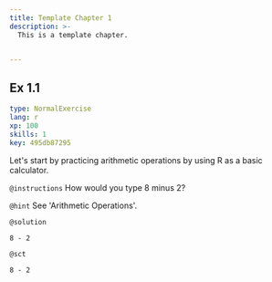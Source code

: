 ```yaml
---
title: Template Chapter 1
description: >-
  This is a template chapter.


---
```

## Ex 1.1

```yaml
type: NormalExercise
lang: r
xp: 100
skills: 1
key: 495db87295
```

Let's start by practicing arithmetic operations by using R as a basic calculator.

`@instructions`
How would you type 8 minus 2?

`@hint`
See 'Arithmetic Operations'.



`@solution`
```{r}
8 - 2
```
`@sct`
```{r}
8 - 2
```



